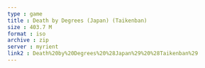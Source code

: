 ```yaml
---
type : game
title : Death by Degrees (Japan) (Taikenban)
size : 403.7 M
format : iso
archive : zip
server : myrient
link2 : Death%20by%20Degrees%20%28Japan%29%20%28Taikenban%29
---
```

